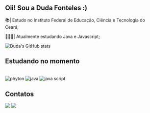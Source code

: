 ## Oii! Sou a Duda Fonteles :)
📚| Estudo no Instituto Federal de Educação, Ciência e Tecnologia do Ceará;  

👩🏻‍💻| Atualmente estudando Java e Javascript;
 

![Duda's GitHub stats](https://github-readme-stats.vercel.app/api?username=dudafonteles&show_icons=true&theme=radical)


## Estudando no momento
<div style="display: inline_block"><br>
<img align= "center" alt= "phyton" src= "https://img.shields.io/badge/Python-14354C?style=for-the-badge&logo=python&logoColor=white" /> 
<img align= "center" alt= "java" src= "https://img.shields.io/badge/Java-ED8B00?style=for-the-badge&logo=openjdk&logoColor=white" />
<img align= "center" alt= "java script" src= "https://img.shields.io/badge/JavaScript-323330?style=for-the-badge&logo=javascript&logoColor=F7DF1E"/>
  
 
<div> 


 ## Contatos
 <div <a href="https://instagram.com/_dudah.fonteles_" target="_blank"><img src="https://img.shields.io/badge/-Instagram-%23E4405F?style=for-the-badge&logo=instagram&logoColor=white" target="_blank"></a>
   <a href="eduarda.fonteles09@aluno.ifce.edu.br" target = "_blank"> <img src="https://img.shields.io/badge/Gmail-D14836?style=for-the-badge&logo=gmail&logoColor=white"
/></a>
 	 
  
</div>


